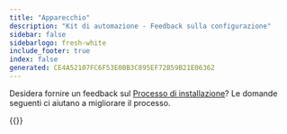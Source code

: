 ```yaml
---
title: "Apparecchio"
description: "Kit di automazione - Feedback sulla configurazione"
sidebar: false
sidebarlogo: fresh-white
include_footer: true
index: false
generated: CE4A52107FC6F53E0BB3C895EF72B59B21E06362
---
```


Desidera fornire un feedback sul [Processo di installazione](/it/get-started/setup)? Le domande seguenti ci aiutano a migliorare il processo.

{{<questions name="/content/it/get-started/setup-feedback.json" completed="Grazie per aver completato i passaggi di configurazione" showNavigationButtons=true locale="it">}}

